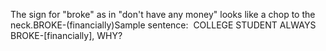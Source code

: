 The sign for "broke" as in "don't have any money" looks like a chop to the 
neck.BROKE-(financially)Sample sentence:  COLLEGE STUDENT ALWAYS BROKE-[financially], WHY?